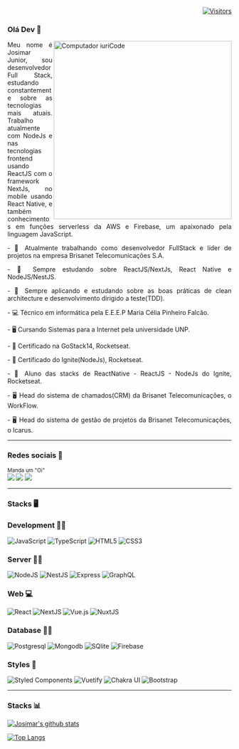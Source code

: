 <div align="right">

[![Visitors](https://komarev.com/ghpvc/?username=josimar16&label=Profile%20views&color=0e75b6&style=flat)](https://github.com/Josimar16)

</div>

### Olá Dev 👋
<img src="https://raw.githubusercontent.com/MicaelliMedeiros/micaellimedeiros/master/image/computer-illustration.png" min-width="400px" max-width="400px" width="400px" align="right" alt="Computador iuriCode">
<p align="justify">
  Meu nome é Josimar Junior, sou desenvolvedor Full Stack, estudando constantemente sobre as tecnologias mais atuais. Trabalho atualmente com NodeJs e nas tecnologias frontend usando ReactJS com o framework NextJs, no mobile usando React Native, e também conhecimentos em funções serverless da AWS e Firebase, um apaixonado pela linguagem JavaScript. 
</p>
<p align="justify">
   - 🔭 Atualmente trabalhando como desenvolvedor FullStack e líder de projetos na empresa Brisanet Telecomunicações S.A.
</p>
<p align="justify">
   - 🌱 Sempre estudando sobre ReactJS/NextJs, React Native e NodeJS/NestJS.
</p>
<p align="justify">
   - 🌱 Sempre aplicando e estudando sobre as boas práticas de clean architecture e desenvolvimento dirigido a teste(TDD).
</p>
<p align="justify">
   - 💻 Técnico em informática pela E.E.E.P Maria Célia Pinheiro Falcão. 
</p>
<p align="justify">
   - 🖥 Cursando Sistemas para a Internet pela universidade UNP.
</p>
<p align="justify">
   - 🚀 Certificado na GoStack14, Rocketseat.
</p>
<p align="justify">
   - 🚀 Certificado do Ignite(NodeJs), Rocketseat.
</p>
<p align="justify">
   - 🚀 Aluno das stacks de ReactNative - ReactJS - NodeJs do Ignite, Rocketseat.
</p>
<p align="justify">
   - 🖥 Head do sistema de chamados(CRM) da Brisanet Telecomunicações, o WorkFlow.
</p>
<p align="justify">
   - 🖥 Head do sistema de gestão de projetos da Brisanet Telecomunicações, o Icarus.
</p>

---- 
### Redes sociais 🔌
<sub>Manda um "Oi" <br>
[<img src="https://img.shields.io/badge/Rocketseat-%237159c1?style=for-the-badge&logo=ghost&theme=dark" />](https://app.rocketseat.com.br/me/josimarjunior) 
[<img src="https://img.shields.io/badge/linkedin-%230077B5.svg?&style=for-the-badge&logo=linkedin&logoColor=white&theme=dark" />](https://www.linkedin.com/in/josimar-junior-4544a3204/) 
[<img src="https://img.shields.io/badge/Gmail-red?&style=for-the-badge&logo=Gmail&logoColor=white&theme=dark&link=mailto:josimarjr479@gmail.com">](mailto:josimarjr479@gmail.com)   
</sub>

----

### Stacks 🖥

<p align="justify">
  
### Development 👨‍💻

<img alt="JavaScript" src="https://img.shields.io/badge/javascript%20-%23323330.svg?&style=for-the-badge&logo=javascript&logoColor=%23F7DF1E"/>
<img alt="TypeScript" src="https://img.shields.io/badge/typescript%20-%23007ACC.svg?&style=for-the-badge&logo=typescript&logoColor=white"/>
<img alt="HTML5" src="https://img.shields.io/badge/html5%20-%23E34F26.svg?&style=for-the-badge&logo=html5&logoColor=white"/>
<img alt="CSS3" src="https://img.shields.io/badge/css3-2D63DD.svg?&style=for-the-badge&logo=css3&logoColor=white"/>

### Server 👨‍🏭
  
<img alt="NodeJS" src="https://img.shields.io/badge/node.js%20-%2343853D.svg?&style=for-the-badge&logo=node.js&logoColor=white"/>
<img alt="NestJS" src="https://img.shields.io/badge/nestjs%20-%23E0234E.svg?&style=for-the-badge&logo=nestjs&logoColor=white" />
<img alt="Express" src="https://img.shields.io/badge/express-green.svg?&style=for-the-badge&logo=express&logoColor=white"/>
<img alt="GraphQL" src="https://img.shields.io/badge/graphql%20-E10098.svg?&style=for-the-badge&logo=graphql&logoColor=white"/>
  
### Web 💻
  
<img alt="React" src="https://img.shields.io/badge/react%20-%2320232a.svg?&style=for-the-badge&logo=react&logoColor=%2361DAFB"/>
<img alt="NextJS" src="https://img.shields.io/badge/nextjs%20-%23000000.svg?&style=for-the-badge&logo=next.js&logoColor=white"/>
<img alt="Vue.js" src="https://img.shields.io/badge/vuejs%20-%2335495e.svg?&style=for-the-badge&logo=vue.js&logoColor=%234FC08D"/>
<img alt="NuxtJS" src="https://img.shields.io/badge/NuxtJS-2F495E.svg?&style=for-the-badge&logo=nuxt.js&logoColor=white"/>
  
### Database 👨‍⚖️  
  
<img alt="Postgresql" src="https://img.shields.io/badge/postgresql%20-blue.svg?&style=for-the-badge&logo=postgresql&logoColor=white"/>
<img alt="Mongodb" src="https://img.shields.io/badge/mongodb%20-green.svg?&style=for-the-badge&logo=mongodb&logoColor=white"/>
<img alt="SQlite" src="https://img.shields.io/badge/sqlite%20-blue.svg?&style=for-the-badge&logo=sqlite&logoColor=white"/>
<img alt="Firebase" src="https://img.shields.io/badge/firebase-1973E8.svg?&style=for-the-badge&logo=firebase&logoColor=white"/>
  
### Styles 💄  
  
<img alt="Styled Components" src="https://img.shields.io/badge/styled--components-DB7093?style=for-the-badge&logo=styled-components&logoColor=white"/>
<img alt="Vuetify" src="https://img.shields.io/badge/vuetify-1867C0.svg?&style=for-the-badge&logo=vuetify&logoColor=white"/>
<img alt="Chakra UI" src="https://img.shields.io/badge/chakra%20ui-5AC9C8.svg?&style=for-the-badge&logo=chakra-ui&logoColor=white"/>
<img alt="Bootstrap" src="https://img.shields.io/badge/bootstrap-7953B3.svg?&style=for-the-badge&logo=bootstrap&logoColor=white"/>
</p>

----

### Stacks 📊

 [![Josimar's github stats](https://github-readme-stats.vercel.app/api?username=Josimar16&show_icons=true&theme=dracula)](https://github.com/anuraghazra/github-readme-stats)

  [![Top Langs](https://github-readme-stats.vercel.app/api/top-langs/?username=Josimar16&layout=compact&theme=dracula)](https://github.com/anuraghazra/github-readme-stats)

  
  <!-- <div >
    <img src="https://raw.githubusercontent.com/MicaelliMedeiros/micaellimedeiros/master/image/computer-illustration.png" min-width="400px" max-width="400px" width="400px" align="center" alt="Computador iuriCode">
  </div> -->
